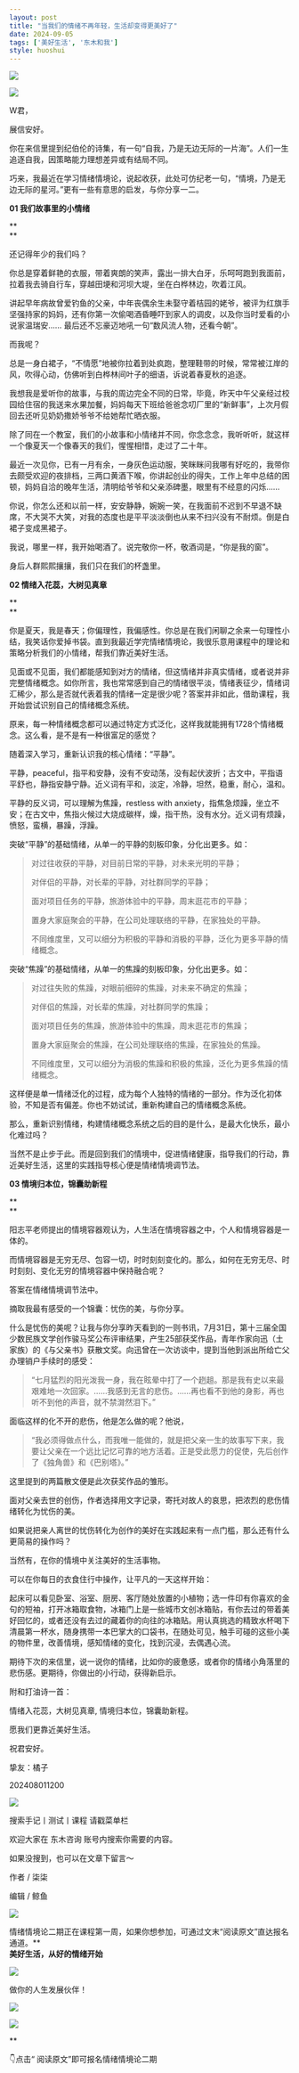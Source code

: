 ```yaml
---
layout: post
title: "当我们的情绪不再年轻，生活却变得更美好了"
date: 2024-09-05
tags: ['美好生活', '东木和我']
style: huoshui
---
```


![](/assets/post_images/2024-09-05-17319182641100.22698290268539534.jpeg)





![](/assets/post_images/2024-09-05-17319182696340.6765029871393335.jpeg)

W君，

  

展信安好。

  

你在来信里提到纪伯伦的诗集，有一句“自我，乃是无边无际的一片海”。人们一生追逐自我，因策略能力理想差异或有结局不同。

  

巧来，我最近在学习情绪情境论，说起收获，此处可仿纪老一句，“情境，乃是无边无际的星河。”更有一些有意思的启发，与你分享一二。

  

**01 我们故事里的小情绪**

**  
**

还记得年少的我们吗？

  

你总是穿着鲜艳的衣服，带着爽朗的笑声，露出一排大白牙，乐呵呵跑到我面前，拉着我去骑自行车，穿越田埂和河坝大堤，坐在白桦林边，吹着江风。

  

讲起早年病故曾爱钓鱼的父亲，中年丧偶余生未娶守着桔园的姥爷，被评为红旗手坚强持家的妈妈，还有你第一次偷喝酒昏睡吓到家人的调皮，以及你当时爱看的小说家温瑞安……
最后还不忘豪迈地吼一句“数风流人物，还看今朝”。

  

而我呢？

  

总是一身白裙子，“不情愿”地被你拉着到处疯跑，整理鞋带的时候，常常被江岸的风，吹得心动，仿佛听到白桦林间叶子的细语，诉说着春夏秋的追逐。

  

我想我是爱听你的故事，与我的周边完全不同的日常，毕竟，昨天中午父亲经过校园给住宿的我送来水果加餐，妈妈每天下班给爸爸念叨厂里的“新鲜事”，上次月假回去还听见奶奶撒娇爷爷不给她帮忙晒衣服。

  

除了同在一个教室，我们的小故事和小情绪并不同，你念念念，我听听听，就这样一个像夏天一个像春天的我们，惺惺相惜，走过了二十年。

  

最近一次见你，已有一月有余，一身灰色运动服，笑眯眯问我哪有好吃的，我带你去颇受欢迎的夜排档，三两口黄酒下喉，你讲起创业的得失，工作上年中总结的困顿，妈妈自洽的晚年生活，清明给爷爷和父亲添碑墨，眼里有不经意的闪烁……

  

你说，你怎么还和以前一样，安安静静，婉婉一笑，在我面前不迟到不早退不缺席，不大哭不大笑，对我的态度也是平平淡淡倒也从来不扫兴没有不耐烦。倒是白裙子变成黑裙子。

  

我说，哪里一样，我开始喝酒了。说完敬你一杯，敬酒词是，“你是我的窗”。

  

身后人群熙熙攘攘，我们只在我们的杯盏里。

  

**02 情绪入花蕊，大树见真章**

**  
**

你是夏天，我是春天；你偏理性，我偏感性。你总是在我们闲聊之余来一句理性小结，我笑话你爱掉书袋。直到我最近学完情绪情境论，我很乐意用课程中的理论和策略分析我们的小情绪，帮我们靠近美好生活。

  

见面或不见面，我们都能感知到对方的情绪，但这情绪并非真实情绪，或者说并非完整情绪概念。如你所言，我也常常感到自己的情绪很平淡，情绪表征少，情绪词汇稀少，那么是否就代表着我的情绪一定是很少呢？答案并非如此，借助课程，我开始尝试识别自己的情绪概念系统。

  

原来，每一种情绪概念都可以通过特定方式泛化，这样我就能拥有1728个情绪概念。这么看，是不是有一种很富足的感觉？

  

随着深入学习，重新认识我的核心情绪：“平静”。

  

平静，peaceful，指平和安静，没有不安动荡，没有起伏波折；古文中，平指语平舒也，静指安静宁静。近义词有平和，淡定，冷静，坦然，稳重，耐心，温和。

  

平静的反义词，可以理解为焦躁，restless with
anxiety，指焦急烦躁，坐立不安；在古文中，焦指火候过大烧成碳样，燥，指干热，没有水分。近义词有烦躁，愤怒，蛮横，暴躁，浮躁。

  

突破“平静”的基础情绪，从单一的平静的刻板印象，分化出更多。如：

> 对过往收获的平静，对目前日常的平静，对未来光明的平静；
>
>  
>
>
> 对伴侣的平静，对长辈的平静，对社群同学的平静；
>
>  
>
>
> 面对项目任务的平静，旅游体验中的平静，周末逛花市的平静；
>
>  
>
>
> 置身大家庭聚会的平静，在公司处理联络的平静，在家独处的平静。
>
>  
>
>
> 不同维度里，又可以细分为积极的平静和消极的平静，泛化为更多平静的情绪概念。

  

突破“焦躁”的基础情绪，从单一的焦躁的刻板印象，分化出更多。如：

> 对过往失败的焦躁，对眼前细碎的焦躁，对未来不确定的焦躁；
>
>  
>
>
> 对伴侣的焦躁，对长辈的焦躁，对社群同学的焦躁；
>
>  
>
>
> 面对项目任务的焦躁，旅游体验中的焦躁，周末逛花市的焦躁；
>
>  
>
>
> 置身大家庭聚会的焦躁，在公司处理联络的焦躁，在家独处的焦躁。
>
>  
>
>
> 不同维度里，又可以细分为消极的焦躁和积极的焦躁，泛化为更多焦躁的情绪概念。

  

这样便是单一情绪泛化的过程，成为每个人独特的情绪的一部分。作为泛化初体验，不知是否有偏差。你也不妨试试，重新构建自己的情绪概念系统。

  

那么，重新识别情绪，构建情绪概念系统之后的目的是什么，是最大化快乐，最小化难过吗？

  

当然不是止步于此。而是回到我们的情境中，促进情绪健康，指导我们的行动，靠近美好生活，这里的实践指导核心便是情绪情境调节法。

  

**03 情境归本位，锦囊助新程**

**  
**

阳志平老师提出的情境容器观认为，人生活在情境容器之中，个人和情境容器是一体的。

  

而情境容器是无穷无尽、包容一切，时时刻刻变化的。那么，如何在无穷无尽、时时刻刻、变化无穷的情境容器中保持融合呢？

  

答案在情绪情境调节法中。

  

摘取我最有感受的一个锦囊：忧伤的美，与你分享。

  

什么是忧伤的美呢？让我与你分享昨天看到的一则书讯，7月31日，第十三届全国少数民族文学创作骏马奖公布评审结果，产生25部获奖作品，青年作家向迅（土家族）的《与父亲书》获散文奖。向迅曾在一次访谈中，提到当他到派出所给亡父办理销户手续时的感受：  

  

>
> “七月猛烈的阳光泼我一身，我在眩晕中打了一个趔趄。那是我有史以来最艰难地一次回家。……我感到无言的悲伤。……再也看不到他的身影，再也听不到他的声音，就不禁潸然泪下。”

面临这样的化不开的悲伤，他是怎么做的呢？他说，

  

>
> “我必须得做点什么，而我唯一能做的，就是把父亲一生的故事写下来，我要让父亲在一个远比记忆可靠的地方活着。正是受此愿力的促使，先后创作了《独角兽》和《巴别塔》。”

这里提到的两篇散文便是此次获奖作品的雏形。

  

面对父亲去世的创伤，作者选择用文字记录，寄托对故人的哀思，把浓烈的悲伤情绪转化为忧伤的美。

  

如果说把亲人离世的忧伤转化为创作的美好在实践起来有一点门槛，那么还有什么更简易的操作吗？

  

当然有，在你的情境中关注美好的生活事物。

  

可以在你每日的衣食住行中操作，让平凡的一天这样开始：

  

起床可以看见卧室、浴室、厨房、客厅随处放置的小植物；选一件印有你喜欢的金句的短袖，打开冰箱取食物，冰箱门上是一些城市文创冰箱贴，有你去过的带着美好回忆的，或者还没有去过的藏着你的向往的冰箱贴。用认真挑选的精致水杯喝下清晨第一杯水，随身携带一本巴掌大的口袋书，在随处可见，触手可碰的这些小美的物件里，改善情境，感知情绪的变化，找到沉浸，去偶遇心流。

  

期待下次的来信里，说一说你的情绪，比如你的疲惫感，或者你的情绪小角落里的悲伤感。更期待，你做出的小行动，获得新启示。

  

附和打油诗一首：

情绪入花蕊，大树见真章, 情境归本位，锦囊助新程。

  

愿我们更靠近美好生活。

  

祝君安好。

  

  

挚友：橘子

202408011200

  

![](/assets/post_images/2024-09-05-17319182639500.689032588302738.png)

搜索手记丨测试丨课程 请戳菜单栏

欢迎大家在 东木咨询 账号内搜索你需要的内容。

如果没搜到，也可以在文章下留言～

  

作者 / 柒柒

编辑 / 鲸鱼

![](/assets/post_images/2024-09-05-17319182696080.08162910724012296.webp)

情绪情境论二期正在课程第一周，如果你想参加，可通过文末“阅读原文”直达报名通道。**  
**美好生活，从好的情绪开始**

![](/assets/post_images/2024-09-05-17319182696060.40388068243228514.webp)

做你的人生发展伙伴！

  

[![](/assets/post_images/2024-09-05-17319182700420.5870632154464133.png)](http://mp.weixin.qq.com/s?__biz=MzkyNTY0NTMzNQ==&mid=2247489038&idx=2&sn=175e4b053a335b47b340e3d8c919d5e3&chksm=c1c23976f6b5b06013d7c305de12a849b53d21f2d107e2bbe010b12ede3921e0b1acab754d8c&scene=21#wechat_redirect)  

![](/assets/post_images/2024-09-05-17319182696060.9042798746985654.webp)

**

👇点击“ 阅读原文”即可报名情绪情境论二期